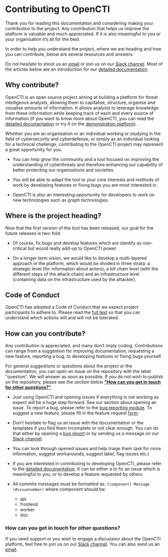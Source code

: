# Contributing to OpenCTI

Thank you for reading this documentation and considering making your contribution to the project. Any contribution that helps us improve the platform is valuable and much appreciated. If it is also meaningful to you or your organisation it’s all for the best.

In order to help you understand the project, where we are heading and how you can contribute, below are several resources and answers.

Do not hesitate to shoot us an [email](mailto:contact@opencti.io) or join us on our [Slack channel](https://luatix.slack.com/). Most of the articles below are an introduction for our [detailed documentation](https://www.notion.so/OpenCTI-Public-Knowledge-Base-d411e5e477734c59887dad3649f20518).


## Why contribute?

OpenCTI is an open source project aiming at building a platform for threat intelligence analysts, allowing them to capitalise, structure, organise and visualise amounts of information. It allows analysts to leverage knowledge from these information while keeping track of each and every source of information (if you want to know more about OpenCTI, you can read the [detailed documentation](https://www.notion.so/OpenCTI-Public-Knowledge-Base-d411e5e477734c59887dad3649f20518) or try it on the [demonstration platform](https://demo.opencti.io/)).

Whether you are an organisation or an individual working or studying in the field of cybersecurity and cyberdefense, or simply as an individual looking for a technical challenge, contributing to the OpenCTI project may represent a great opportunity for you.

* You can help grow the community and a tool focused on improving the understanding of cyberthreats and therefore enhancing our capability of better protecting our organisations and societies.

* You will be able to adapt the tool to your core interests and methods of work by developing features or fixing bugs you are most interested in.

* OpenCTI is also an interesting opportunity for developers to work on new technologies such as graph technologies.


## Where is the project heading?

Now that the first version of the tool has been released, our goal for the future releases is two-fold:

* Of course, fix bugs and develop features which are identify as non-critical but would really add-up to OpenCTI power.

* On a longer term vision, we would like to develop a multi-layered approach in the platform, which would be divided in three strata: a strategic level (for information about actors), a kill chain level (with the different steps of the attack chain) and an infrastructure level (containing data on the infrastructure used by the attacker).


## Code of Conduct

OpenCTI has adopted a Code of Conduct that we expect project participants to adhere to. Please read the [full text](https://github.com/OpenCTI-Platform/opencti/blob/master/CODE_OF_CONDUCT.md) so that you can understand which actions will and will not be tolerated.


## How can you contribute?

Any contribution is appreciated, and many don’t imply coding. Contributions can range from a suggestion for improving documentation, requesting a new feature, reporting a bug, to developing features or fixing bugs yourself.

For general suggestions or questions about the project or the documentation, you can open an issue on the repository with the label "question". We will answer as soon as possible. If you do not wish to publish on the repository, please see the section below [**"How can you get in touch for other questions?"**](#howcanyougetintouchforotherquestions).

* Just using OpenCTI and opening issues if everything is not working as expect will be a huge step forward. See our section about opening an issue. To report a bug, please refer to the [bug reporting module](https://github.com/OpenCTI-Platform/opencti/issues/new?assignees=&labels=&template=bug_report.md&title=). To suggest a new feature, please fill in the feature request [form](https://github.com/OpenCTI-Platform/opencti/issues/new?assignees=&labels=&template=feature_request.md&title=).

* Don’t hesitate to flag us an issue with the documentation or the templates if you find them incomplete or not clear enough. You can do that either by opening a [bug report](https://github.com/OpenCTI-Platform/opencti/issues/new?assignees=&labels=&template=bug_report.md&title=) or by sending us a message on our [Slack channel](https://slack.luatix.org/).

* You can look through opened issues and help triage them (ask for more information, suggest workarounds, suggest label, flag issues etc.)

* If you are interested in contributing to developing OpenCTI, please refer to the [detailed documentation](https://www.notion.so/OpenCTI-Public-Knowledge-Base-d411e5e477734c59887dad3649f20518). It can be either a to fix an issue which is meaningful to you, or to develop a feature requested by others.

* All commits messages must be formatted as: `[component] Message (#issuenumber)` where component should be:
  * api
  * frontend
  * worker
  * doc

### How can you get in touch for other questions?

If you need support or you wish to engage a discussion about the OpenCTI platform, feel free to join us on our [Slack channel](https://luatix.slack.com/). You can also send us an [email](mailto:contact@opencti.io).
